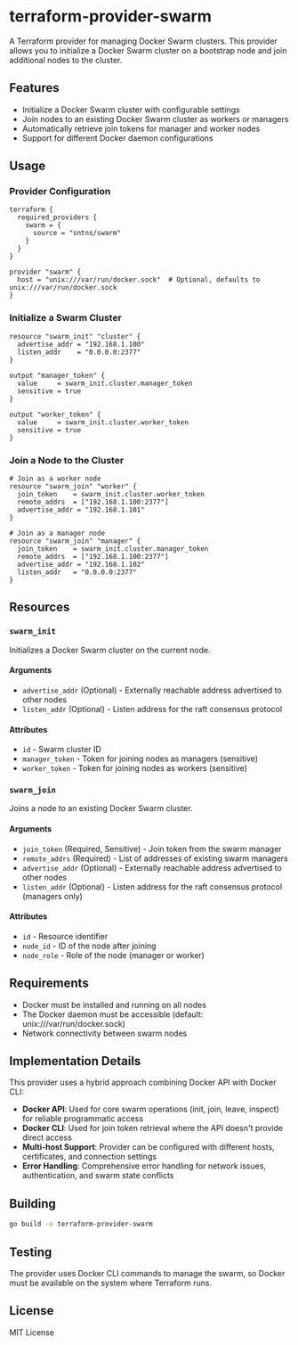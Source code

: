 # terraform-provider-swarm

A Terraform provider for managing Docker Swarm clusters. This provider allows you to initialize a Docker Swarm cluster on a bootstrap node and join additional nodes to the cluster.

## Features

- Initialize a Docker Swarm cluster with configurable settings
- Join nodes to an existing Docker Swarm cluster as workers or managers
- Automatically retrieve join tokens for manager and worker nodes
- Support for different Docker daemon configurations

## Usage

### Provider Configuration

```hcl
terraform {
  required_providers {
    swarm = {
      source = "sntns/swarm"
    }
  }
}

provider "swarm" {
  host = "unix:///var/run/docker.sock"  # Optional, defaults to unix:///var/run/docker.sock
}
```

### Initialize a Swarm Cluster

```hcl
resource "swarm_init" "cluster" {
  advertise_addr = "192.168.1.100"
  listen_addr    = "0.0.0.0:2377"
}

output "manager_token" {
  value     = swarm_init.cluster.manager_token
  sensitive = true
}

output "worker_token" {
  value     = swarm_init.cluster.worker_token
  sensitive = true
}
```

### Join a Node to the Cluster

```hcl
# Join as a worker node
resource "swarm_join" "worker" {
  join_token    = swarm_init.cluster.worker_token
  remote_addrs  = ["192.168.1.100:2377"]
  advertise_addr = "192.168.1.101"
}

# Join as a manager node
resource "swarm_join" "manager" {
  join_token    = swarm_init.cluster.manager_token
  remote_addrs  = ["192.168.1.100:2377"]
  advertise_addr = "192.168.1.102"
  listen_addr   = "0.0.0.0:2377"
}
```

## Resources

### `swarm_init`

Initializes a Docker Swarm cluster on the current node.

#### Arguments

- `advertise_addr` (Optional) - Externally reachable address advertised to other nodes
- `listen_addr` (Optional) - Listen address for the raft consensus protocol

#### Attributes

- `id` - Swarm cluster ID
- `manager_token` - Token for joining nodes as managers (sensitive)
- `worker_token` - Token for joining nodes as workers (sensitive)

### `swarm_join`

Joins a node to an existing Docker Swarm cluster.

#### Arguments

- `join_token` (Required, Sensitive) - Join token from the swarm manager
- `remote_addrs` (Required) - List of addresses of existing swarm managers
- `advertise_addr` (Optional) - Externally reachable address advertised to other nodes
- `listen_addr` (Optional) - Listen address for the raft consensus protocol (managers only)

#### Attributes

- `id` - Resource identifier
- `node_id` - ID of the node after joining
- `node_role` - Role of the node (manager or worker)

## Requirements

- Docker must be installed and running on all nodes
- The Docker daemon must be accessible (default: unix:///var/run/docker.sock)
- Network connectivity between swarm nodes

## Implementation Details

This provider uses a hybrid approach combining Docker API with Docker CLI:

- **Docker API**: Used for core swarm operations (init, join, leave, inspect) for reliable programmatic access
- **Docker CLI**: Used for join token retrieval where the API doesn't provide direct access
- **Multi-host Support**: Provider can be configured with different hosts, certificates, and connection settings
- **Error Handling**: Comprehensive error handling for network issues, authentication, and swarm state conflicts

## Building

```bash
go build -o terraform-provider-swarm
```

## Testing

The provider uses Docker CLI commands to manage the swarm, so Docker must be available on the system where Terraform runs.

## License

MIT License
